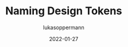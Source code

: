 ---
author: lukasoppermann
date: 2022-01-27
publisher: uxdesigncc
tags:
  - design-tokens
  - naming
target_url: https://uxdesign.cc/naming-design-tokens-9454818ed7cb
title: Naming Design Tokens
---